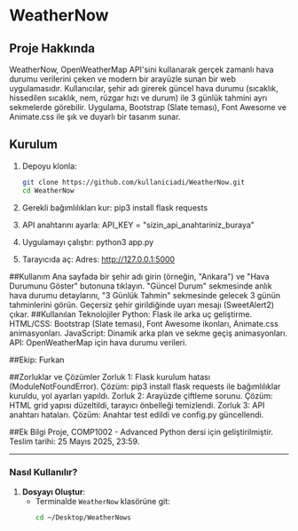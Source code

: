 # WeatherNow

## Proje Hakkında
WeatherNow, OpenWeatherMap API'sini kullanarak gerçek zamanlı hava durumu verilerini çeken ve modern bir arayüzle sunan bir web uygulamasıdır. Kullanıcılar, şehir adı girerek güncel hava durumu (sıcaklık, hissedilen sıcaklık, nem, rüzgar hızı ve durum) ile 3 günlük tahmini ayrı sekmelerde görebilir. Uygulama, Bootstrap (Slate teması), Font Awesome ve Animate.css ile şık ve duyarlı bir tasarım sunar.

## Kurulum

1. Depoyu klonla:
   ```bash
   git clone https://github.com/kullaniciadi/WeatherNow.git
   cd WeatherNow

2. Gerekli bağımlılıkları kur:
    pip3 install flask requests

3. API anahtarını ayarla:
    API_KEY = "sizin_api_anahtariniz_buraya"

4. Uygulamayı çalıştır:
    python3 app.py

5. Tarayıcıda aç:
    Adres: http://127.0.0.1:5000

##Kullanım
    Ana sayfada bir şehir adı girin (örneğin, "Ankara") ve "Hava Durumunu Göster" butonuna tıklayın.
    "Güncel Durum" sekmesinde anlık hava durumu detaylarını, "3 Günlük Tahmin" sekmesinde gelecek 3 günün tahminlerini görün.
    Geçersiz şehir girildiğinde uyarı mesajı (SweetAlert2) çıkar.
##Kullanılan Teknolojiler
    Python: Flask ile arka uç geliştirme.
    HTML/CSS: Bootstrap (Slate teması), Font Awesome ikonları, Animate.css animasyonları.
    JavaScript: Dinamik arka plan ve sekme geçiş animasyonları.
    API: OpenWeatherMap için hava durumu verileri.

##Ekip:
    Furkan

##Zorluklar ve Çözümler
    Zorluk 1: Flask kurulum hatası (ModuleNotFoundError).
        Çözüm: pip3 install flask requests ile bağımlılıklar kuruldu, yol ayarları yapıldı.
    Zorluk 2: Arayüzde çiftleme sorunu.
        Çözüm: HTML grid yapısı düzeltildi, tarayıcı önbelleği temizlendi.
    Zorluk 3: API anahtarı hataları.
        Çözüm: Anahtar test edildi ve config.py güncellendi.

##Ek Bilgi
    Proje, COMP1002 - Advanced Python dersi için geliştirilmiştir.
    Teslim tarihi: 25 Mayıs 2025, 23:59.


---

### **Nasıl Kullanılır?**

1. **Dosyayı Oluştur**:
   - Terminalde `WeatherNow` klasörüne git:
     ```bash
     cd ~/Desktop/WeatherNows
